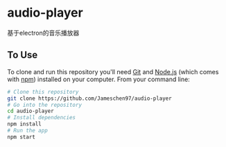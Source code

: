 # audio-player
基于electron的音乐播放器

## To Use

To clone and run this repository you'll need [Git](https://git-scm.com) and [Node.js](https://nodejs.org/en/download/) (which comes with [npm](http://npmjs.com)) installed on your computer. From your command line:

```bash
# Clone this repository
git clone https://github.com/Jameschen97/audio-player
# Go into the repository
cd audio-player
# Install dependencies
npm install
# Run the app
npm start
```
